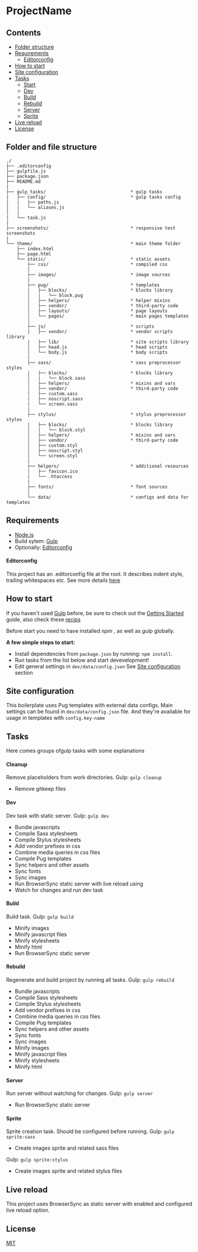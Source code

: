 # ProjectName

## Contents

- [Folder structure](#folder-and-file-structure)
- [Requirements](#requirements)
    - [Editorconfig](#editorconfig)
- [How to start](#how-to-start)
- [Site configuration](#site-configuration)
- [Tasks](#tasks)
    - [Start](#start)
    - [Dev](#dev)
    - [Build](#build)
    - [Rebuild](#rebuild)
    - [Server](#server)
    - [Sprite](#sprite)
- [Live reload](#live-reload)
- [License](#license)

## Folder and file structure

```
./
├── .editorconfig
├── gulpfile.js
├── package.json
├── README.md
|
├── gulp_tasks/                                * gulp tasks
|   ├── config/                                * gulp tasks config
│   |   ├── paths.js
│   |   └── aliases.js
│   |
|   └── task.js
|
├── screenshots/                               * responsive test screenshots
|
└── theme/                                     * main theme folder
    ├── index.html
    ├── page.html
    └── static/                                * static assets
        ├── css/                               * compiled css
        |
        ├── images/                            * image sources
        |
        ├── pug/                               * templates
        |   ├── blocks/                        * blocks library
        │   |   └── block.pug
        │   ├── helpers/                       * helper mixins
        │   ├── vendor/                        * third-party code
        │   ├── layouts/                       * page layouts
        │   └── pages/                         * main pages templates
        |
        ├── js/                                * scripts
        |   ├── vendor/                        * vendor scripts library
        |   ├── lib/                           * site scripts library
        │   ├── head.js                        * head scripts
        │   └── body.js                        * body scripts
        |
        ├── sass/                              * sass preprocessor styles
        |   ├── blocks/                        * blocks library
        │   |   └── block.sass
        |   ├── helpers/                       * mixins and vars
        │   ├── vendor/                        * third-party code
        |   ├── custom.sass
        |   ├── noscript.sass
        |   └── screen.sass
        |
        ├── stylus/                            * stylus preprocessor styles
        |   ├── blocks/                        * blocks library
        │   |   └── block.styl
        │   ├── helpers/                       * mixins and vars
        │   ├── vendor/                        * third-party code
        │   ├── custom.styl
        │   ├── noscript.styl
        │   └── screen.styl
        |
        ├── helpers/                           * additional resources
        |   ├── favicon.ico
        |   └── .htaccess
        |
        ├── fonts/                             * font sources
        |
        └── data/                              * configs and data for templates

```

## Requirements

- [Node.js](http://nodejs.org/)
- Build sytem: [Gulp](http://gulpjs.com/)
- Optionally: [Editorconfig](http://editorconfig.org/)

#### Editorconfig

This project has an .editorconfig file at the root. It describes indent style, trailing whitespaces etc. See more details [here](http://editorconfig.org/)

## How to start

If you haven't used [Gulp](http://gulpjs.com/) before, be sure to check out the [Getting Started]([https://github.com/gulpjs/gulp/blob/master/docs/README.md](https://gulpjs.com/docs/en/getting-started/quick-start)) guide, also check these [recips](https://github.com/gulpjs/gulp/tree/master/docs/recipes#recipes)

Before start you need to have installed _npm_ , as well as _gulp_ globally.

**A few simple steps to start:**
* Install dependencies from `package.json` by running: `npm install`.
* Run tasks from the list below and start devevelopment!
* Edit general settings in `dev/data/config.json` See [Site configuration](#site-configuration) section

## Site configuration

This boilerplate uses Pug templates with external data configs.
Main settings can be found in `dev/data/config.json` file. And they're available for usage in templates with `config.key-name`

## Tasks

Here comes groups ofgulp tasks with some explanations

#### Cleanup

Remove placeholders from work directories.
Gulp: `gulp cleanup`

* Remove gitkeep files

#### Dev

Dev task with static server.
Gulp: `gulp dev`

* Bundle javascripts
* Compile Sass stylesheets
* Compile Stylus stylesheets
* Add vendor prefixes in css
* Combine media queries in css files
* Compile Pug templates
* Sync helpers and other assets
* Sync fonts
* Sync images
* Run BrowserSync static server with live reload using
* Watch for changes and run dev task


#### Build

Build task.
Gulp: `gulp build`

* Minify images
* Minify javascript files
* Minify stylesheets
* Minify html
* Run BrowserSync static server


#### Rebuild

Regenerate and build project by running all tasks.
Gulp: `gulp rebuild`

* Bundle javascripts
* Compile Sass stylesheets
* Compile Stylus stylesheets
* Add vendor prefixes in css
* Combine media queries in css files
* Compile Pug templates
* Sync helpers and other assets
* Sync fonts
* Sync images
* Minify images
* Minify javascript files
* Minify stylesheets
* Minify html


#### Server

Run server without watching for changes.
Gulp: `gulp server`

* Run BrowserSync static server


#### Sprite

Sprite creation task. Should be configured before running.
Gulp: `gulp sprite:sass`

* Create images sprite and related sass files


Gulp: `gulp sprite:stylus`

* Create images sprite and related stylus files


## Live reload

This project uses BrowserSync as static server with enabled and configured live reload option.

## License

[MIT](https://github.com/orlovmax/cms-frontend-boilerplate/blob/master/LICENSE.md)
